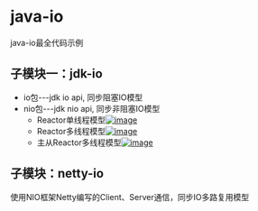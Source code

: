 # java-io
java-io最全代码示例

## 子模块一：jdk-io

* io包---jdk io api, 同步阻塞IO模型
* nio包---jdk nio api, 同步非阻塞IO模型
  * Reactor单线程模型[![image](https://cdn.nlark.com/yuque/0/2021/png/1125355/1626235125337-0a42d212-dab5-4ac9-95bf-5168bedf2a17.png)](http://www.ideabuffer.cn/2017/08/13/NIO技术概览/reactor-single.png)
  * Reactor多线程模型[![image](https://cdn.nlark.com/yuque/0/2021/png/1125355/1626235125337-0a42d212-dab5-4ac9-95bf-5168bedf2a17.png)](http://www.ideabuffer.cn/2017/08/13/NIO技术概览/reactor-single.png)
  * 主从Reactor多线程模型[![image](https://cdn.nlark.com/yuque/0/2021/png/1125355/1626235125337-0a42d212-dab5-4ac9-95bf-5168bedf2a17.png)](http://www.ideabuffer.cn/2017/08/13/NIO技术概览/reactor-single.png)

## 子模块：netty-io

使用NIO框架Netty编写的Client、Server通信，同步IO多路复用模型

